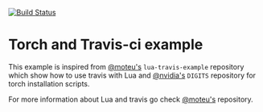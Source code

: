 [![Build Status](https://travis-ci.org/AlexMili/torch-travis-example.svg?branch=master)](https://travis-ci.org/AlexMili/torch-travis-example)

# Torch and Travis-ci example
This example is inspired from [@moteu's](https://github.com/moteus/lua-travis-example) ```lua-travis-example``` repository which show how to use travis with Lua and [@nvidia's](https://github.com/NVIDIA/DIGITS/tree/master/scripts/travis) ```DIGITS``` repository for torch installation scripts.

For more information about Lua and travis go check [@moteu's](https://github.com/moteus/lua-travis-example) repository.
